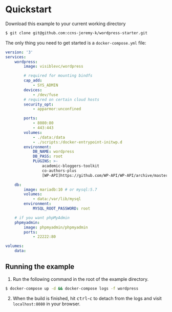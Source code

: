 # Quickstart

Download this example to your current working directory

```sh
$ git clone git@github.com:ccns-jeremy-k/wordpress-starter.git
```

The only thing you need to get started is a `docker-compose.yml` file:

```yml
version: '3'
services:
    wordpress:
        image: visiblevc/wordpress

        # required for mounting bindfs
        cap_add:
            - SYS_ADMIN
        devices:
            - /dev/fuse
        # required on certain cloud hosts
        security_opt:
            - apparmor:unconfined

        ports:
            - 8080:80
            - 443:443
        volumes:
            - ./data:/data
            - ./scripts:/docker-entrypoint-initwp.d
        environment:
            DB_NAME: wordpress
            DB_PASS: root
            PLUGINS: >-
                academic-bloggers-toolkit
                co-authors-plus
                [WP-API]https://github.com/WP-API/WP-API/archive/master.zip

    db:
        image: mariadb:10 # or mysql:5.7
        volumes:
            - data:/var/lib/mysql
        environment:
            MYSQL_ROOT_PASSWORD: root

    # if you want phpMyAdmin
    phpmyadmin:
        image: phpmyadmin/phpmyadmin
        ports:
            - 22222:80

volumes:
    data:
```

## Running the example

1.  Run the following command in the root of the example directory.

```sh
$ docker-compose up -d && docker-compose logs -f wordpress
```

2.  When the build is finished, hit <kbd>ctrl</kbd>-<kbd>c</kbd> to detach from the logs and visit `localhost:8080` in your browser.
